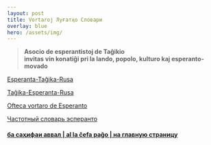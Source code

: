 ```yaml
---
layout: post
title: Vortaroj Луғатҳо Словари
overlay: blue
hero: /assets/img/
---
```




> **Asocio de esperantistoj de Taĝikio  
> invitas vin konatiĝi pri la lando, popolo, kulturo kaj
> esperanto-movado**


[Esperanta-Taĝika-Rusa](etrvortaro.htm)

[Taĝika-Esperanta-Rusa](terlugat.htm)

[Ofteca vortaro de Esperanto](/vortaroj/ofteca.htm)

[Частотный словарь эсперанто](/vortaroj/chastot.htm)

#### [ба саҳифаи аввал | al la ĉefa paĝo | на главную страницу](index.htm)
